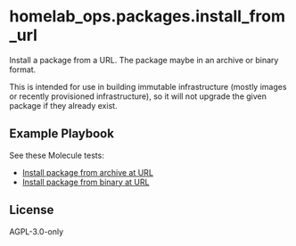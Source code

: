 homelab_ops.packages.install_from_url
=====================================

Install a package from a URL. The package maybe in an archive or binary format.

This is intended for use in building immutable infrastructure (mostly images or recently provisioned infrastructure), so it will not upgrade the given package if they already exist.

Example Playbook
----------------

See these Molecule tests:
- [Install package from archive at URL](../../molecule/install_from_url.package_as_archive/converge.yml)
- [Install package from binary at URL](../../molecule/install_from_url.package_as_binary/converge.yml)

License
-------

AGPL-3.0-only
